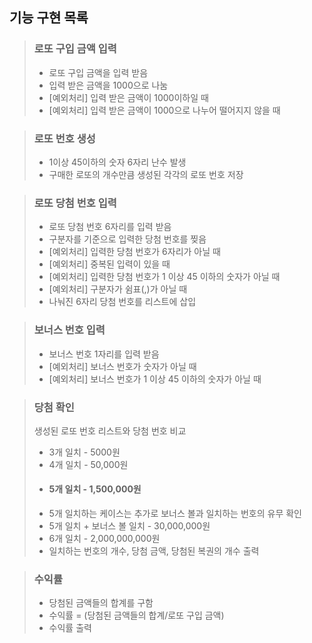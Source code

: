 기능 구현 목록
-
> ### 로또 구입 금액 입력
> + 로또 구입 금액을 입력 받음
> + 입력 받은 금액을 1000으로 나눔
>  + [예외처리] 입력 받은 금액이 1000이하일 때 
>  + [예외처리] 입력 받은 금액이 1000으로 나누어 떨어지지 않을 때

> ### 로또 번호 생성
> + 1이상 45이하의 숫자 6자리 난수 발생
> + 구매한 로또의 개수만큼 생성된 각각의 로또 번호 저장

> ### 로또 당첨 번호 입력
> + 로또 당첨 번호 6자리를 입력 받음
> + 구분자를 기준으로 입력한 당첨 번호를 찢음 
>  + [예외처리] 입력한 당첨 번호가 6자리가 아닐 때
>  + [예외처리] 중복된 입력이 있을 때 
>  + [예외처리] 입력한 당첨 번호가 1 이상 45 이하의 숫자가 아닐 때 
>  + [예외처리] 구분자가 쉼표(,)가 아닐 때 
> + 나눠진 6자리 당첨 번호를 리스트에 삽입

> ### 보너스 번호 입력
> + 보너스 번호 1자리를 입력 받음
>  + [예외처리] 보너스 번호가 숫자가 아닐 때
>  + [예외처리] 보너스 번호가 1 이상 45 이하의 숫자가 아닐 때 

> ### 당첨 확인
> 생성된 로또 번호 리스트와 당첨 번호 비교
> + 3개 일치 - 5000원
> + 4개 일치 - 50,000원
> + #### 5개 일치 - 1,500,000원
>  + 5개 일치하는 케이스는 추가로 보너스 볼과 일치하는 번호의 유무 확인
> + 5개 일치 + 보너스 볼 일치 - 30,000,000원
> + 6개 일치 - 2,000,000,000원
> + 일치하는 번호의 개수, 당첨 금액, 당첨된 복권의 개수 출력

> ### 수익률
> + 당첨된 금액들의 합계를 구함
> + 수익률 = (당첨된 금액들의 합계/로또 구입 금액)
> + 수익률 출력